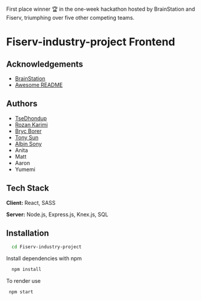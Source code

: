 First place winner 🏆 in the one-week hackathon hosted by BrainStation and Fiserv, triumphing over five other competing teams.

# Fiserv-industry-project Frontend





## Acknowledgements

 - [BrainStation](https://brainstation.io/?utm_keyword=brainstation&utm_network=g&utm_matchtype=e&utm_creative=482909840077&utm_target=&utm_placement=&utm_device=c&utm_campaign=11729367083&utm_adgroup=116579479809&utm_source=AdWords&utm_target_id=kwd-296950415241&gad_source=1&gclid=CjwKCAiAiP2tBhBXEiwACslfnm6ei3HVAKqqaSilroeKqbfSP3vlprCfrnn8asaVBRJazdkE11pgwhoCBGQQAvD_BwE)
 - [Awesome README](https://github.com/matiassingers/awesome-readme)


## Authors

- [TseDhondup](https://github.com/Tsedhondup)
- [Rozan Karimi](https://github.com/Tsedhondup)
- [Bryc Borer](https://github.com/CanadianWall)
- [Tony Sun](https://github.com/TonySMK)
- [Albin Sony](https://github.com/albinsony95)
- Anita
- Matt
- Aaron
- Yumemi




## Tech Stack

**Client:** React, SASS

**Server:** Node.js, Express.js, Knex.js, SQL



## Installation


```bash
  cd Fiserv-industry-project
```
Install dependencies with npm
```bash
  npm install
```
 To render use
 ```bash
  npm start
```
